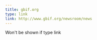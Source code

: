 ```yaml
---
title: gbif.org
type: link
link: http://www.gbif.org/newsroom/news
---
```


Won't be shown if type link